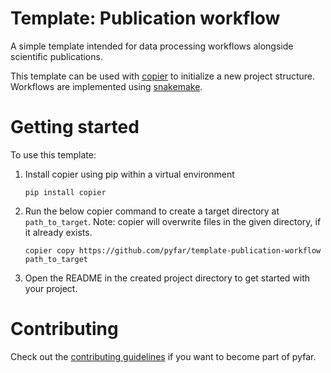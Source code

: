 # Template: Publication workflow

A simple template intended for data processing workflows alongside scientific publications.

This template can be used with [copier](https://copier.readthedocs.io) to initialize a
new project structure.
Workflows are implemented using [snakemake](https://snakemake.readthedocs.io/en/stable/).

# Getting started

To use this template:

1. Install copier using pip within a virtual environment

    ```console
    pip install copier
    ```

2. Run the below copier command to create a target directory at `path_to_target`.
   Note: copier will overwrite files in the given directory, if it already exists.

    ```console
    copier copy https://github.com/pyfar/template-publication-workflow path_to_target
    ```

3. Open the README in the created project directory to get started with your project.


# Contributing

Check out the [contributing guidelines](https://pyfar.readthedocs.io/en/stable/contributing.html) if you want to become part of pyfar.